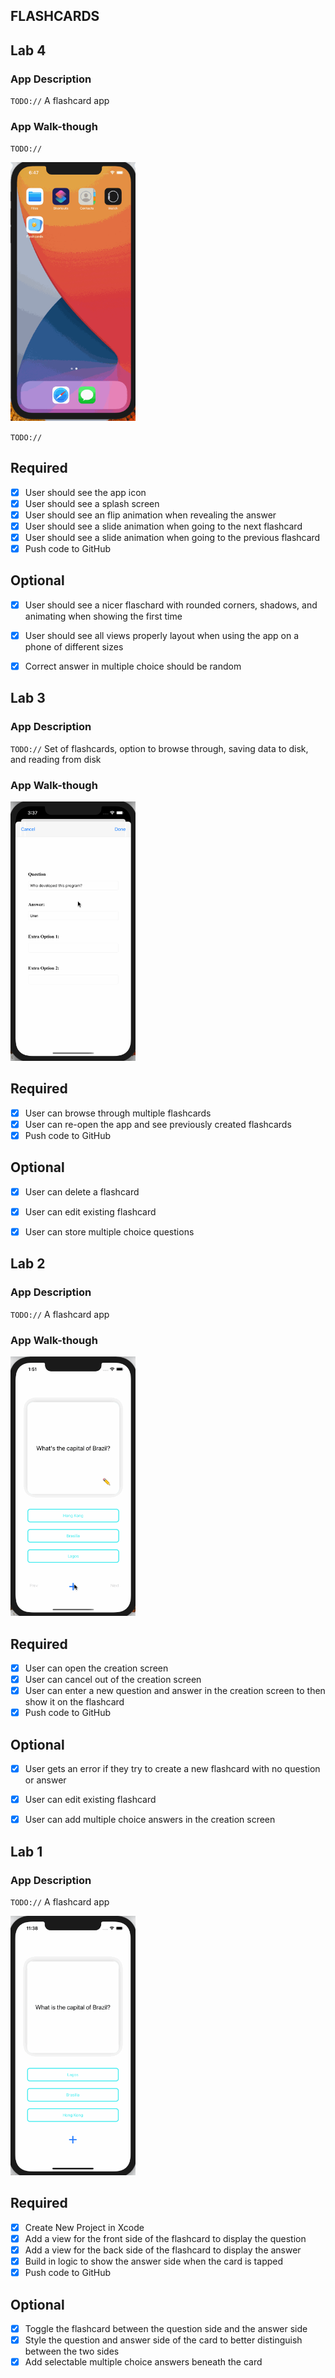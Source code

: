 ## FLASHCARDS

## Lab 4

### App Description
`TODO://` A flashcard app

### App Walk-though
`TODO://` 

<img src="Flashcards4.gif" width=200><br>

`TODO://` 

## Required
- [x] User should see the app icon 
- [x] User should see a splash screen
- [x] User should see an flip animation when revealing the answer
- [x] User should see a slide animation when going to the next flashcard
- [x] User should see a slide animation when going to the previous flashcard
- [x] Push code to GitHub
## Optional
- [x] User should see a nicer flaschard with rounded corners, shadows, and animating when showing the first time
- [x] User should see all views properly layout when using the app on a phone of different sizes
- [x] Correct answer in multiple choice should be random



## Lab 3

### App Description
`TODO://` Set of flashcards, option to browse through, saving data to disk, and reading from disk

### App Walk-though

<img src="Flashcards3.gif" width=200><br>

## Required
- [x] User can browse through multiple flashcards
- [x] User can re-open the app and see previously created flashcards
- [x] Push code to GitHub
## Optional
- [x] User can delete a flashcard
- [x] User can edit existing flashcard
- [x] User can store multiple choice questions



## Lab 2

### App Description
`TODO://` A flashcard app

### App Walk-though

<img src="Flashcards2.gif" width=200><br>

## Required
- [x] User can open the creation screen
- [x] User can cancel out of the creation screen
- [x] User can enter a new question and answer in the creation screen to then show it on the flashcard
- [x] Push code to GitHub
## Optional
- [x] User gets an error if they try to create a new flashcard with no question or answer
- [x] User can edit existing flashcard
- [x] User can add multiple choice answers in the creation screen



## Lab 1

### App Description
`TODO://` A flashcard app

<img src="Flashcards.gif" width=200><br>

## Required
- [x] Create New Project in Xcode
- [x] Add a view for the front side of the flashcard to display the question
- [x] Add a view for the back side of the flashcard to display the answer
- [x] Build in logic to show the answer side when the card is tapped
- [x] Push code to GitHub
## Optional
- [x] Toggle the flashcard between the question side and the answer side
- [x] Style the question and answer side of the card to better distinguish between the two sides
- [x] Add selectable multiple choice answers beneath the card
